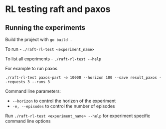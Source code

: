 # RL testing raft and paxos

## Running the experiments

Build the project with `go build .`

To run - `./raft-rl-test <experiment_name>`

To list all experiments - `./raft-rl-test --help`

For example to run paxos
```
./raft-rl-test paxos-part -e 10000 --horizon 100 --save result_paxos --requests 3 --runs 3
```

Command line parameters:

- `--horizon` to control the horizon of the experiment
- `-e, --episodes` to control the number of episodes

Run `./raft-rl-test <experiment_name> --help` for experiment specific command line options